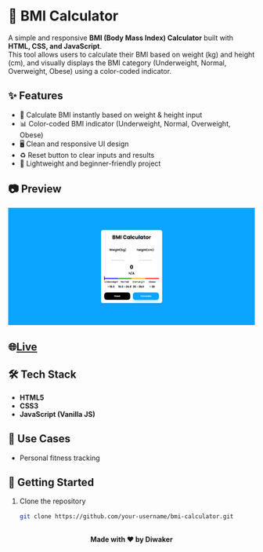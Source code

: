 # 🧮 BMI Calculator  

A simple and responsive **BMI (Body Mass Index) Calculator** built with **HTML, CSS, and JavaScript**.  
This tool allows users to calculate their BMI based on weight (kg) and height (cm), and visually displays the BMI category (Underweight, Normal, Overweight, Obese) using a color-coded indicator.  


## ✨ Features  
- 🔢 Calculate BMI instantly based on weight & height input  
- 📊 Color-coded BMI indicator (Underweight, Normal, Overweight, Obese)  
- 🖥️ Clean and responsive UI design  
- ♻️ Reset button to clear inputs and results  
- 🚀 Lightweight and beginner-friendly project  


## 📷 Preview  
![BMI Calculator Screenshot](assets/userInterface.png)  

## 🌐<a href="https://bmi-diwaker.netlify.app/">Live</a>

## 🛠️ Tech Stack  
- **HTML5**  
- **CSS3**  
- **JavaScript (Vanilla JS)**  


## 🎯 Use Cases  
- Personal fitness tracking

## 🚀 Getting Started  

1. Clone the repository  
   ```bash
   git clone https://github.com/your-username/bmi-calculator.git


## 
<div align="center" ><h4>Made with ❤️ by Diwaker</h4></div> 
